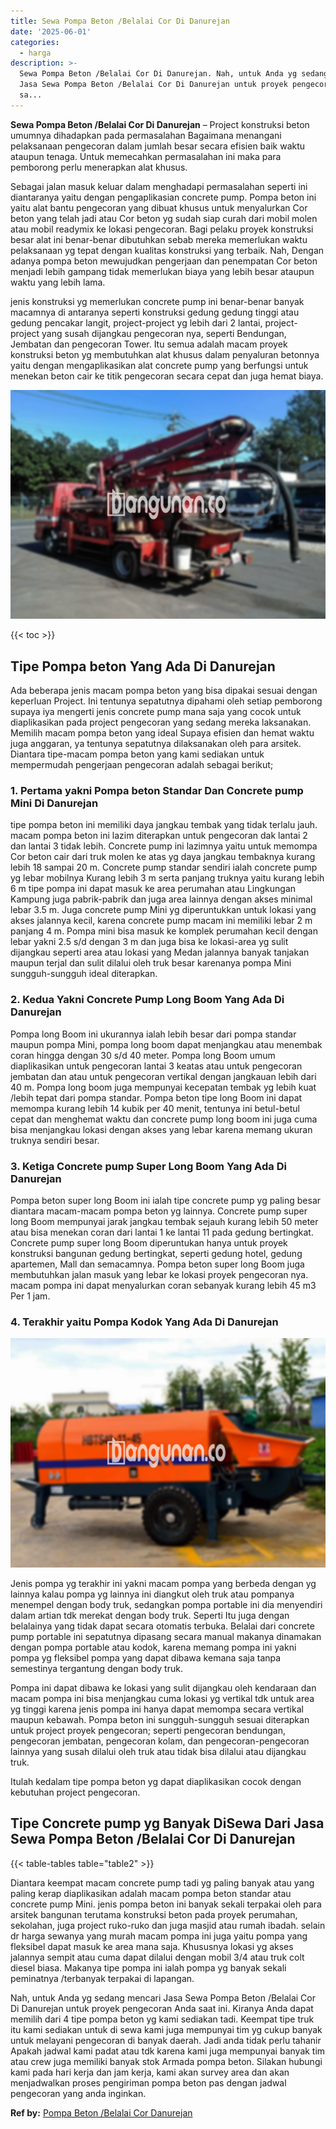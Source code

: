 ```yaml
---
title: Sewa Pompa Beton /Belalai Cor Di Danurejan
date: '2025-06-01'
categories:
  - harga
description: >-
  Sewa Pompa Beton /Belalai Cor Di Danurejan. Nah, untuk Anda yg sedang mencari
  Jasa Sewa Pompa Beton /Belalai Cor Di Danurejan untuk proyek pengecoran Anda
  sa...
---
```


**Sewa Pompa Beton /Belalai Cor Di Danurejan** – Project konstruksi beton umumnya dihadapkan pada permasalahan Bagaimana menangani pelaksanaan pengecoran dalam jumlah besar secara efisien baik waktu ataupun tenaga. Untuk memecahkan permasalahan ini maka para pemborong perlu menerapkan alat khusus.

Sebagai jalan masuk keluar dalam menghadapi permasalahan seperti ini diantaranya yaitu dengan pengaplikasian concrete pump. Pompa beton ini yaitu alat bantu pengecoran yang dibuat khusus untuk menyalurkan Cor beton yang telah jadi atau Cor beton yg sudah siap curah dari mobil molen atau mobil readymix ke lokasi pengecoran. Bagi pelaku proyek konstruksi besar alat ini benar-benar dibutuhkan sebab mereka memerlukan waktu pelaksanaan yg tepat dengan kualitas konstruksi yang terbaik. Nah, Dengan adanya pompa beton mewujudkan pengerjaan dan penempatan Cor beton menjadi lebih gampang tidak memerlukan biaya yang lebih besar ataupun waktu yang lebih lama.

jenis konstruksi yg memerlukan concrete pump ini benar-benar banyak macamnya di antaranya seperti konstruksi gedung gedung tinggi atau gedung pencakar langit, project-project yg lebih dari 2 lantai, project-project yang susah dijangkau pengecoran nya, seperti Bendungan, Jembatan dan pengecoran Tower. Itu semua adalah macam proyek konstruksi beton yg membutuhkan alat khusus dalam penyaluran betonnya yaitu dengan mengaplikasikan alat concrete pump yang berfungsi untuk menekan beton cair ke titik pengecoran secara cepat dan juga hemat biaya.

![Sewa Pompa Beton /Belalai Cor Di Danurejan](/images/sewa-concrete-pump-03.png)

{{< toc >}}

## Tipe Pompa beton Yang Ada Di Danurejan

Ada beberapa jenis macam pompa beton yang bisa dipakai sesuai dengan keperluan Project. Ini tentunya sepatutnya dipahami oleh setiap pemborong supaya iya mengerti jenis concrete pump mana saja yang cocok untuk diaplikasikan pada project pengecoran yang sedang mereka laksanakan. Memilih macam pompa beton yang ideal Supaya efisien dan hemat waktu juga anggaran, ya tentunya sepatutnya dilaksanakan oleh para arsitek. Diantara tipe-macam pompa beton yang kami sediakan untuk mempermudah pengerjaan pengecoran adalah sebagai berikut;

### 1\. Pertama yakni Pompa beton Standar Dan Concrete pump Mini Di Danurejan

tipe pompa beton ini memiliki daya jangkau tembak yang tidak terlalu jauh. macam pompa beton ini lazim diterapkan untuk pengecoran dak lantai 2 dan lantai 3 tidak lebih. Concrete pump ini lazimnya yaitu untuk memompa Cor beton cair dari truk molen ke atas yg daya jangkau tembaknya kurang lebih 18 sampai 20 m. Concrete pump standar sendiri ialah concrete pump yg lebar mobilnya Kurang lebih 3 m serta panjang truknya yaitu kurang lebih 6 m tipe pompa ini dapat masuk ke area perumahan atau Lingkungan Kampung juga pabrik-pabrik dan juga area lainnya dengan akses minimal lebar 3.5 m. Juga concrete pump Mini yg diperuntukkan untuk lokasi yang akses jalannya kecil, karena concrete pump macam ini memiliki lebar 2 m panjang 4 m. Pompa mini bisa masuk ke komplek perumahan kecil dengan lebar yakni 2.5 s/d dengan 3 m dan juga bisa ke lokasi-area yg sulit dijangkau seperti area atau lokasi yang Medan jalannya banyak tanjakan maupun terjal dan sulit dilalui oleh truk besar karenanya pompa Mini sungguh-sungguh ideal diterapkan.

### 2\. Kedua Yakni Concrete Pump Long Boom Yang Ada Di Danurejan

Pompa long Boom ini ukurannya ialah lebih besar dari pompa standar maupun pompa Mini, pompa long boom dapat menjangkau atau menembak coran hingga dengan 30 s/d 40 meter. Pompa long Boom umum diaplikasikan untuk pengecoran lantai 3 keatas atau untuk pengecoran jembatan dan atau untuk pengecoran vertikal dengan jangkauan lebih dari 40 m. Pompa long boom juga mempunyai kecepatan tembak yg lebih kuat /lebih tepat dari pompa standar. Pompa beton tipe long Boom ini dapat memompa kurang lebih 14 kubik per 40 menit, tentunya ini betul-betul cepat dan menghemat waktu dan concrete pump long boom ini juga cuma bisa menjangkau lokasi dengan akses yang lebar karena memang ukuran truknya sendiri besar.

### 3\. Ketiga Concrete pump Super Long Boom Yang Ada Di Danurejan

Pompa beton super long Boom ini ialah tipe concrete pump yg paling besar diantara macam-macam pompa beton yg lainnya. Concrete pump super long Boom mempunyai jarak jangkau tembak sejauh kurang lebih 50 meter atau bisa menekan coran dari lantai 1 ke lantai 11 pada gedung bertingkat. Concrete pump super long Boom diperuntukan hanya untuk proyek konstruksi bangunan gedung bertingkat, seperti gedung hotel, gedung apartemen, Mall dan semacamnya. Pompa beton super long Boom juga membutuhkan jalan masuk yang lebar ke lokasi proyek pengecoran nya. macam pompa ini dapat menyalurkan coran sebanyak kurang lebih 45 m3 Per 1 jam.

### 4\. Terakhir yaitu Pompa Kodok Yang Ada Di Danurejan

![Sewa Pompa Beton /Belalai Cor Di Danurejan](/images/sewa-concrete-pump-16.png)

Jenis pompa yg terakhir ini yakni macam pompa yang berbeda dengan yg lainnya kalau pompa yg lainnya ini diangkut oleh truk atau pompanya menempel dengan body truk, sedangkan pompa portable ini dia menyendiri dalam artian tdk merekat dengan body truk. Seperti Itu juga dengan belalainya yang tidak dapat secara otomatis terbuka. Belalai dari concrete pump portable ini sepatutnya dipasang secara manual makanya dinamakan dengan pompa portable atau kodok, karena memang pompa ini yakni pompa yg fleksibel pompa yang dapat dibawa kemana saja tanpa semestinya tergantung dengan body truk.

Pompa ini dapat dibawa ke lokasi yang sulit dijangkau oleh kendaraan dan macam pompa ini bisa menjangkau cuma lokasi yg vertikal tdk untuk area yg tinggi karena jenis pompa ini hanya dapat memompa secara vertikal maupun kebawah. Pompa beton ini sungguh-sungguh sesuai diterapkan untuk project proyek pengecoran; seperti pengecoran bendungan, pengecoran jembatan, pengecoran kolam, dan pengecoran-pengecoran lainnya yang susah dilalui oleh truk atau tidak bisa dilalui atau dijangkau truk.

Itulah kedalam tipe pompa beton yg dapat diaplikasikan cocok dengan kebutuhan project pengecoran.

## Tipe Concrete pump yg Banyak DiSewa Dari Jasa Sewa Pompa Beton /Belalai Cor Di Danurejan

{{< table-tables table="table2" >}}

Diantara keempat macam concrete pump tadi yg paling banyak atau yang paling kerap diaplikasikan adalah macam pompa beton standar atau concrete pump Mini. jenis pompa beton ini banyak sekali terpakai oleh para arsitek bangunan terutama konstruksi beton pada proyek perumahan, sekolahan, juga project ruko-ruko dan juga masjid atau rumah ibadah. selain dr harga sewanya yang murah macam pompa ini juga yaitu pompa yang fleksibel dapat masuk ke area mana saja. Khususnya lokasi yg akses jalannya sempit atau cuma dapat dilalui dengan mobil 3/4 atau truk colt diesel biasa. Makanya tipe pompa ini ialah pompa yg banyak sekali peminatnya /terbanyak terpakai di lapangan.

Nah, untuk Anda yg sedang mencari Jasa Sewa Pompa Beton /Belalai Cor Di Danurejan untuk proyek pengecoran Anda saat ini. Kiranya Anda dapat memilih dari 4 tipe pompa beton yg kami sediakan tadi. Keempat tipe truk itu kami sediakan untuk di sewa kami juga mempunyai tim yg cukup banyak untuk melayani pengecoran di banyak daerah. Jadi anda tidak perlu tahanir Apakah jadwal kami padat atau tdk karena kami juga mempunyai banyak tim atau crew juga memiliki banyak stok Armada pompa beton. Silakan hubungi kami pada hari kerja dan jam kerja, kami akan survey area dan akan menjadwalkan proses pengiriman pompa beton pas dengan jadwal pengecoran yang anda inginkan.

**Ref by:** [Pompa Beton /Belalai Cor Danurejan](https://id.wikipedia.org/wiki/Pompa)
